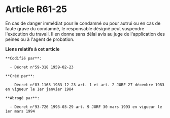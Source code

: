 # Article R61-25

En cas de danger immédiat pour le condamné ou pour autrui ou en cas de faute grave du condamné, le responsable désigné peut
suspendre l'exécution du travail. Il en donne sans délai avis au juge de l'application des peines ou à l'agent de probation.

**Liens relatifs à cet article**

	**Codifié par**:

	  - Décret n°59-318 1959-02-23

	**Créé par**:

	  - Décret n°83-1163 1983-12-23 art. 1 et art. 2 JORF 27 décembre 1983 en vigueur le 1er janvier 1984

	**Abrogé par**:

	  - Décret n°93-726 1993-03-29 art. 9 JORF 30 mars 1993 en vigueur le 1er mars 1994
